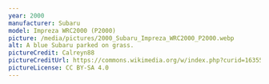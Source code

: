 ```yaml
---
year: 2000
manufacturer: Subaru
model: Impreza WRC2000 (P2000)
picture: /media/pictures/2000_Subaru_Impreza_WRC2000_P2000.webp
alt: A blue Subaru parked on grass.
pictureCredit: Calreyn88
pictureCreditUrl: https://commons.wikimedia.org/w/index.php?curid=163554267
pictureLicense: CC BY-SA 4.0
---
```

